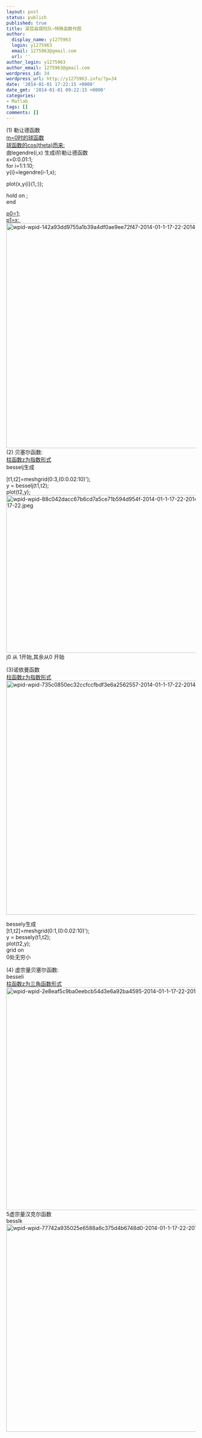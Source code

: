 ```yaml
---
layout: post
status: publish
published: true
title: 梁昆淼探险队~特殊函数作图
author:
  display_name: y1275963
  login: y1275963
  email: 1275963@gmail.com
  url: ''
author_login: y1275963
author_email: 1275963@gmail.com
wordpress_id: 34
wordpress_url: http://y1275963.info/?p=34
date: '2014-01-01 17:22:15 +0000'
date_gmt: '2014-01-01 09:22:15 +0000'
categories:
- Matlab
tags: []
comments: []
---
```

<p>(1) 勒让德函数<br />
<span style="text-decoration: underline;">m=0时的球函数</span><br />
<span style="text-decoration: underline;">球函数的cos(theta)而来:</span><br />
由legendre(i,x) 生成i阶勒让德函数<br />
x=0:0.01:1;<br />
for i=1:1:10;<br />
y{i}=legendre(i-1,x);</p>
<p>plot(x,y{i}(1,:));</p>
<p>hold on ;<br />
end</p>
<p><span style="text-decoration: underline;">p0=1;</span><br />
<span style="text-decoration: underline;">p1=x; </span><img src="http://y1275963.info/wordpress/wp-content/uploads/2014/03/wpid-wpid-142a93dd9755a1b39a4df0ae9ee72f47-2014-01-1-17-22-2014-01-1-17-22.jpeg" alt="wpid-wpid-142a93dd9755a1b39a4df0ae9ee72f47-2014-01-1-17-22-2014-01-1-17-22.jpeg" width="827" height="599"><br />
(2) 贝塞尔函数:<br />
<span style="text-decoration: underline;">柱函数z为指数形式</span><br />
besselj生成</p>
<p>[t1,t2]=meshgrid(0:3,(0:0.02:10)');<br />
y = besselj(t1,t2);<br />
plot(t2,y);<img src="http://y1275963.info/wordpress/wp-content/uploads/2014/03/wpid-wpid-88c042dacc67b6cd7a5ce71b594d954f-2014-01-1-17-22-2014-01-1-17-22.jpeg" alt="wpid-wpid-88c042dacc67b6cd7a5ce71b594d954f-2014-01-1-17-22-2014-01-1-17-22.jpeg" width="560" height="420"><br />
j0 从 1开始,其余从0 开始</p>
<p>(3)诺依曼函数<br />
<span style="text-decoration: underline;">柱函数z为指数形式</span><br />
<img src="http://y1275963.info/wordpress/wp-content/uploads/2014/03/wpid-wpid-735c0850ec32ccfccfbdf3e6a2562557-2014-01-1-17-22-2014-01-1-17-22.jpeg" alt="wpid-wpid-735c0850ec32ccfccfbdf3e6a2562557-2014-01-1-17-22-2014-01-1-17-22.jpeg" width="749" height="623"></p>
<p>bessely生成<br />
[t1,t2]=meshgrid(0:1,(0:0.02:10)');<br />
y = bessely(t1,t2);<br />
plot(t2,y);<br />
grid on <br />
0处无穷小</p>
<p>(4) 虚宗量贝塞尔函数:<br />
besseli <br />
<span style="text-decoration: underline;">柱函数z为三角函数形式</span><br />
<img src="http://y1275963.info/wordpress/wp-content/uploads/2014/03/wpid-wpid-2e8eaf5c9ba0eebcb54d3e6a92ba4595-2014-01-1-17-22-2014-01-1-17-22.jpeg" alt="wpid-wpid-2e8eaf5c9ba0eebcb54d3e6a92ba4595-2014-01-1-17-22-2014-01-1-17-22.jpeg" width="934" height="593"><br />
5虚宗量汉克尔函数<br />
besslk<br />
<img src="http://y1275963.info/wordpress/wp-content/uploads/2014/03/wpid-wpid-77742a935025e6588a6c375d4b6748d0-2014-01-1-17-22-2014-01-1-17-22.jpeg" alt="wpid-wpid-77742a935025e6588a6c375d4b6748d0-2014-01-1-17-22-2014-01-1-17-22.jpeg" width="853" height="553"></p>
